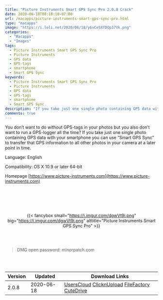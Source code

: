```yaml
---
title: "Picture Instruments Smart GPS Sync Pro 2.0.8 Crack"
date: 2020-06-18T00:18:10-07:00
url: /macapps/picture-instruments-smart-gps-sync-pro.html
type: "macapps"
image: "https://i.loli.net/2020/06/18/y6vCeSXfDOp37Vk.png"
categories:
  - "Macapps"
  - "Images"
tags:
  - Picture Instruments Smart GPS Sync Pro
  - Picture Instruments
  - GPS data
  - GPS-tags
  - smartphone
  - Smart GPS Sync
keywords:
  - Picture Instruments Smart GPS Sync Pro
  - Picture Instruments
  - GPS data
  - GPS-tags
  - smartphone
  - Smart GPS Sync
description: "If you take just one single photo containing GPS data with your smartphone you can use “Smart GPS Sync” to transfer that GPS information to all other photos in your camera at a later point in time"
comments: true
---
```


You don’t want to do without GPS-tags in your photos but you also don’t want to run a GPS-logger all the time? If you take just one single photo containing GPS data with your smartphone you can use “Smart GPS Sync” to transfer that GPS information to all other photos in your camera at a later point in time.

Language: English

Compatibility: OS X 10.9 or later 64-bit

Homepage [https://www.picture-instruments.com](https://www.picture-instruments.com)

<br/>
<br/>
<script async src="https://pagead2.googlesyndication.com/pagead/js/adsbygoogle.js"></script>
<ins class="adsbygoogle"
     style="display:block; text-align:center;"
     data-ad-layout="in-article"
     data-ad-format="fluid"
     data-ad-client="ca-pub-8746275014476192"
     data-ad-slot="5144997159"></ins>
<script>
     (adsbygoogle = window.adsbygoogle || []).push({});
</script>
<br/>
<br/>


<center>

{{< fancybox small="https://i.imgur.com/dgwVt9i.png" big="https://i.imgur.com/dgwVt9i.png" alttitle="Picture Instruments Smart GPS Sync Pro" >}}

</center>

<br/>
<br/>


> DMG open password: minorpatch.com

<br/>

<br/>
<div id="history_version" class="history_version">

| Version | Updated | Download Links |
| ---- | ---- | ---- |
| 2.0.8 | 2020-06-18 | [UsersCloud](https://ouo.io/BiEIMX)   [ClicknUpload](https://ouo.io/BXuzFD)   [FileFactory](https://ouo.io/VmKu4n)   [CuteDrive](https://ouo.io/mqgetBA) |

</div>
